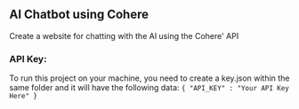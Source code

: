 ## AI Chatbot using Cohere
Create a website for chatting with the AI using the Cohere' API

### API Key:
To run this project on your machine, you need to create a key.json within the same folder and it will have the following data:
` {
    "API_KEY" : "Your API Key Here"
} `